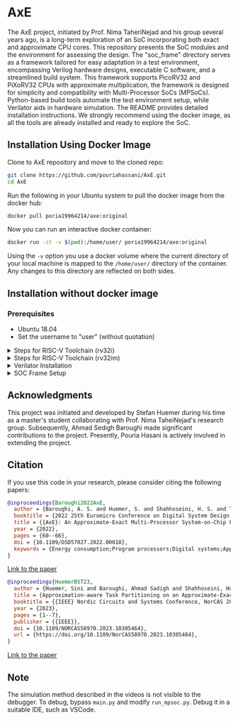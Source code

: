 # AxE

The AxE project, initiated by Prof. Nima TaheriNejad and his group several years ago, is a long-term exploration of an SoC incorporating both exact and approximate CPU cores. This repository presents the SoC modules and the environment for assessing the design. The "soc_frame" directory serves as a framework tailored for easy adaptation in a test environment, encompassing Verilog hardware designs, executable C software, and a streamlined build system. This framework supports PicoRV32 and PiXoRV32 CPUs with approximate multiplication, the framework is designed for simplicity and compatibility with Multi-Processor SoCs (MPSoCs). Python-based build tools automate the test environment setup, while Verilator aids in hardware simulation. The README provides detailed installation instructions. We strongly recommend using the docker image, as all the tools are already installed and ready to explore the SoC.

## Installation Using Docker Image
Clone to AxE repository and move to the cloned repo:
```bash
git clone https://github.com/pouriahassani/AxE.git
cd AxE
```
Run the following in your Ubuntu system to pull the docker image from the docker hub:
```bash
docker pull poria19964214/axe:original
```
Now you can run an interactive docker container:
```bash
docker run -it -v $(pwd):/home/user/ poria19964214/axe:original
```
Using the `-v` option you use a docker volume where the current directory of your local machine is mapped to the `/home/user/` directory of the container. Any changes to this directory are reflected on both sides. 

## Installation without docker image
### Prerequisites
- Ubuntu 18.04
- Set the username to "user" (without quotation)

<details>
<summary>Steps for RISC-V Toolchain (rv32i)</summary>

```bash
cd
sudo mkdir /opt/riscv32i
sudo chown $USER /opt/riscv32i
git clone https://github.com/riscv/riscv-gnu-toolchain riscv-gnu-toolchain-rv32i
cd riscv-gnu-toolchain-rv32i/
git checkout 411d134
git submodule update --init --recursive
mkdir build; cd build
../configure --with-arch=rv32i --prefix=/opt/riscv32i
make -j$(nproc)
```

</details>

<details>
<summary>Steps for RISC-V Toolchain (rv32im)</summary>

```bash
cd
sudo mkdir /opt/riscv32im
sudo chown $USER /opt/riscv32im
git clone https://github.com/riscv/riscv-gnu-toolchain riscv-gnu-toolchain-rv32im
cd riscv-gnu-toolchain-rv32im/
git checkout 411d134
git submodule update --init --recursive
mkdir build; cd build
../configure --with-arch=rv32im --prefix=/opt/riscv32im
make -j$(nproc)
```

</details>

<details>
<summary>Verilator Installation</summary>

```bash
cd
sudo apt-get install git perl python3 make autoconf g++ flex bison ccache libfl2 libfl-dev  zlibc zlib1g zlib1g-dev libgoogle-perftools-dev numactl perl-doc
git clone https://github.com/verilator/verilator 
unset VERILATOR_ROOT
cd verilator
git pull
git checkout v4.028
autoconf
./configure
make -j `nproc`
sudo make install
```

</details>

<details>
<summary>SOC Frame Setup</summary>

1. Extract the SOC_FRAME tar files.
2. Rename the folder to "soc_frame."
3. Ensure the full address is "/home/user/soc_frame."
   - If not feasible, search for "/home/user/soc_frame" in all files and replace it with the desired path.
   - The path should not have spaces in it.

</details>

## Acknowledgments

This project was initiated and developed by Stefan Huemer during his time as a master's student collaborating with Prof. Nima TaheiNejad's research group. Subsequently, Ahmad Sedigh Baroughi made significant contributions to the project. Presently, Pouria Hasani is actively involved in extending the project.

## Citation

If you use this code in your research, please consider citing the following papers:

```bibtex
@inproceedings{Baroughi2022AxE,
  author = {Baroughi, A. S. and Huemer, S. and Shahhoseini, H. S. and TaheriNejad, N.},
  booktitle = {2022 25th Euromicro Conference on Digital System Design (DSD)},
  title = {{AxE}: An Approximate-Exact Multi-Processor System-on-Chip Platform},
  year = {2022},
  pages = {60--66},
  doi = {10.1109/DSD57027.2022.00018},
  keywords = {Energy consumption;Program processors;Digital systems;Approximate computing;Gray-scale;Software;Hardware;Approximation Computing;Multi-Processor System-on-Chip (MPSoC);Approximate and Exact MPSoC;Task Mapping;RISC-V},
}
```
[Link to the paper](https://eclectx.org/Publications/2022_DSD_AxEmpsoc.pdf)

```bibtex
@inproceedings{HuemerBST23,
  author = {Huemer, Sini and Baroughi, Ahmad Sadigh and Shahhoseini, Hadi Shahriar and TaheriNejad, Nima},
  title = {Approximation-aware Task Partitioning on an Approximate-Exact MPSoC ({AxE})},
  booktitle = {{IEEE} Nordic Circuits and Systems Conference, NorCAS 2023, Aalborg, Denmark, October 31 - Nov. 1, 2023},
  year = {2023},
  pages = {1--7},
  publisher = {{IEEE}},
  doi = {10.1109/NORCAS58970.2023.10305464},
  url = {https://doi.org/10.1109/NorCAS58970.2023.10305464},
}
```
[Link to the paper](https://eclectx.org/Publications/C50.pdf)

## Note

The simulation method described in the videos is not visible to the debugger. To debug, bypass `main.py` and modify `run_mpsoc.py`. Debug it in a suitable IDE, such as VSCode.
